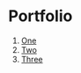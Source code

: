 # Portfolio

1. [One](https://stasguma.github.io/GoIT/JavaScript/js_exam/index.html)
2. [Two](https://stasguma.github.io/GoIT/JavaScript/lesson%2019-20/index.html)
3. [Three](https://stasguma.github.io/GoIT/HTML/lesson7-8-9/index.html)
